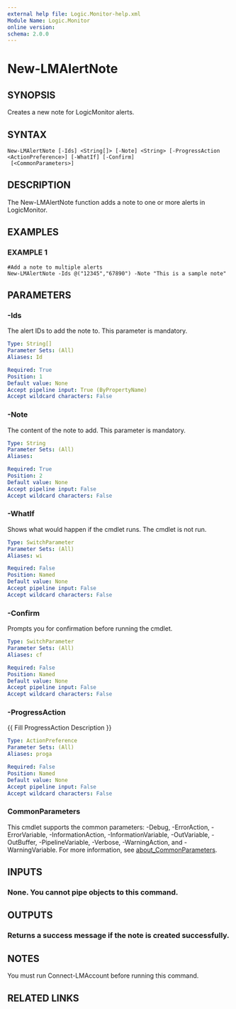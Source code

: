 ```yaml
---
external help file: Logic.Monitor-help.xml
Module Name: Logic.Monitor
online version:
schema: 2.0.0
---
```


# New-LMAlertNote

## SYNOPSIS
Creates a new note for LogicMonitor alerts.

## SYNTAX

```
New-LMAlertNote [-Ids] <String[]> [-Note] <String> [-ProgressAction <ActionPreference>] [-WhatIf] [-Confirm]
 [<CommonParameters>]
```

## DESCRIPTION
The New-LMAlertNote function adds a note to one or more alerts in LogicMonitor.

## EXAMPLES

### EXAMPLE 1
```
#Add a note to multiple alerts
New-LMAlertNote -Ids @("12345","67890") -Note "This is a sample note"
```

## PARAMETERS

### -Ids
The alert IDs to add the note to.
This parameter is mandatory.

```yaml
Type: String[]
Parameter Sets: (All)
Aliases: Id

Required: True
Position: 1
Default value: None
Accept pipeline input: True (ByPropertyName)
Accept wildcard characters: False
```

### -Note
The content of the note to add.
This parameter is mandatory.

```yaml
Type: String
Parameter Sets: (All)
Aliases:

Required: True
Position: 2
Default value: None
Accept pipeline input: False
Accept wildcard characters: False
```

### -WhatIf
Shows what would happen if the cmdlet runs. The cmdlet is not run.

```yaml
Type: SwitchParameter
Parameter Sets: (All)
Aliases: wi

Required: False
Position: Named
Default value: None
Accept pipeline input: False
Accept wildcard characters: False
```

### -Confirm
Prompts you for confirmation before running the cmdlet.

```yaml
Type: SwitchParameter
Parameter Sets: (All)
Aliases: cf

Required: False
Position: Named
Default value: None
Accept pipeline input: False
Accept wildcard characters: False
```

### -ProgressAction
{{ Fill ProgressAction Description }}

```yaml
Type: ActionPreference
Parameter Sets: (All)
Aliases: proga

Required: False
Position: Named
Default value: None
Accept pipeline input: False
Accept wildcard characters: False
```

### CommonParameters
This cmdlet supports the common parameters: -Debug, -ErrorAction, -ErrorVariable, -InformationAction, -InformationVariable, -OutVariable, -OutBuffer, -PipelineVariable, -Verbose, -WarningAction, and -WarningVariable. For more information, see [about_CommonParameters](http://go.microsoft.com/fwlink/?LinkID=113216).

## INPUTS

### None. You cannot pipe objects to this command.
## OUTPUTS

### Returns a success message if the note is created successfully.
## NOTES
You must run Connect-LMAccount before running this command.

## RELATED LINKS
